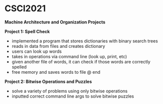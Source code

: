 # CSCI2021
__Machine Architecture and Organization Projects__

__Project 1: Spell Check__
- implemented a program that stores dictionaries with binary search trees
- reads in data from files and creates dictionary
- users can look up words
- takes in operations via command line (look up, print, etc)
- given another file of words, it can check if those words are correctly spelled
- free memory and saves words to file @ end

__Project 2: Bitwise Operations and Puzzles__
- solve a variety of problems using only bitwise operations
- inputted correct command line args to solve bitwise puzzles
